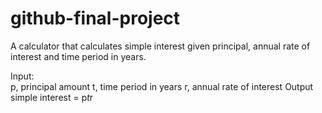 # github-final-project

A calculator that calculates simple interest given principal, annual rate of interest and time period in years.

Input: <br/>
   p, principal amount
   t, time period in years
   r, annual rate of interest
Output
   simple interest = p*t*r
